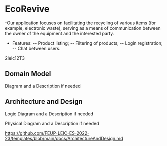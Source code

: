 # EcoRevive
 -Our application focuses on facilitating the recycling of various items (for example, electronic waste), serving as a means of communication between the owner of the equipment and the interested party.

- Features:
-- Product listing;
-- Filtering of products;
-- Login registration;
-- Chat between users.
  
2leic12T3

## Domain Model

Diagram and a Description if needed

## Architecture and Design

Logic Diagram and a Description if needed

Physical Diagram and a Description if needed

https://github.com/FEUP-LEIC-ES-2022-23/templates/blob/main/docs/ArchitectureAndDesign.md
